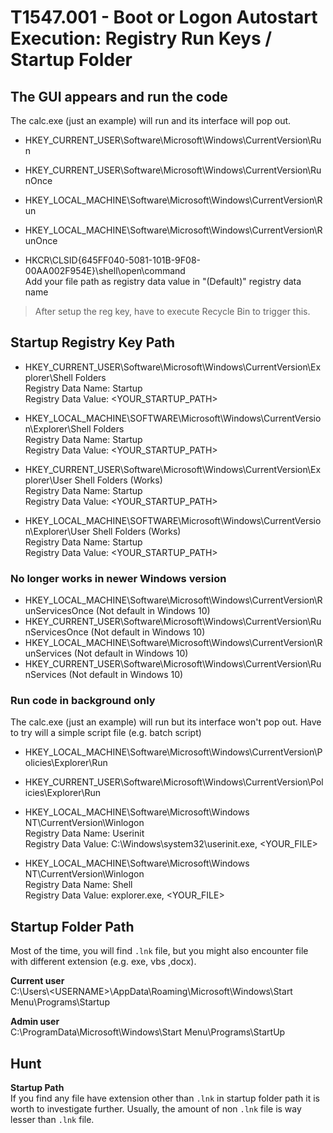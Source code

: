 # T1547.001 - Boot or Logon Autostart Execution: Registry Run Keys / Startup Folder

## The GUI appears and run the code

The calc.exe (just an example) will run and its interface will pop out.

- HKEY_CURRENT_USER\Software\Microsoft\Windows\CurrentVersion\Run
- HKEY_CURRENT_USER\Software\Microsoft\Windows\CurrentVersion\RunOnce
- HKEY_LOCAL_MACHINE\Software\Microsoft\Windows\CurrentVersion\Run
- HKEY_LOCAL_MACHINE\Software\Microsoft\Windows\CurrentVersion\RunOnce

- HKCR\CLSID\{645FF040-5081-101B-9F08-00AA002F954E}\shell\open\command  
Add your file path as registry data value in "(Default)" registry data name

> After setup the reg key, have to execute Recycle Bin to trigger this.

## Startup Registry Key Path

- HKEY_CURRENT_USER\Software\Microsoft\Windows\CurrentVersion\Explorer\Shell Folders  
Registry Data Name: Startup  
Registry Data Value: <YOUR_STARTUP_PATH>  

- HKEY_LOCAL_MACHINE\SOFTWARE\Microsoft\Windows\CurrentVersion\Explorer\Shell Folders  
Registry Data Name: Startup  
Registry Data Value: <YOUR_STARTUP_PATH>  

- HKEY_CURRENT_USER\Software\Microsoft\Windows\CurrentVersion\Explorer\User Shell Folders (Works)  
Registry Data Name: Startup  
Registry Data Value: <YOUR_STARTUP_PATH>  

- HKEY_LOCAL_MACHINE\SOFTWARE\Microsoft\Windows\CurrentVersion\Explorer\User Shell Folders (Works)  
Registry Data Name: Startup  
Registry Data Value: <YOUR_STARTUP_PATH>  

### No longer works in newer Windows version

- HKEY_LOCAL_MACHINE\Software\Microsoft\Windows\CurrentVersion\RunServicesOnce (Not default in Windows 10)
- HKEY_CURRENT_USER\Software\Microsoft\Windows\CurrentVersion\RunServicesOnce (Not default in Windows 10)
- HKEY_LOCAL_MACHINE\Software\Microsoft\Windows\CurrentVersion\RunServices (Not default in Windows 10)
- HKEY_CURRENT_USER\Software\Microsoft\Windows\CurrentVersion\RunServices (Not default in Windows 10)

### Run code in background only

The calc.exe (just an example) will run but its interface won't pop out.
Have to try will a simple script file (e.g. batch script)

- HKEY_LOCAL_MACHINE\Software\Microsoft\Windows\CurrentVersion\Policies\Explorer\Run
- HKEY_CURRENT_USER\Software\Microsoft\Windows\CurrentVersion\Policies\Explorer\Run

- HKEY_LOCAL_MACHINE\Software\Microsoft\Windows NT\CurrentVersion\Winlogon  
Registry Data Name: Userinit  
Registry Data Value: C:\Windows\system32\userinit.exe, <YOUR_FILE>  

- HKEY_LOCAL_MACHINE\Software\Microsoft\Windows NT\CurrentVersion\Winlogon  
Registry Data Name: Shell  
Registry Data Value: explorer.exe, <YOUR_FILE>  

## Startup Folder Path  

Most of the time, you will find `.lnk` file, but you might also encounter file with different extension (e.g. exe, vbs ,docx).  

__Current user__  
C:\Users\\<USERNAME\>\\AppData\Roaming\Microsoft\Windows\Start Menu\Programs\Startup

__Admin user__  
C:\ProgramData\Microsoft\Windows\Start Menu\Programs\StartUp

## Hunt

__Startup Path__  
If you find any file have extension other than `.lnk` in startup folder path it is worth to investigate further. Usually, the amount of non `.lnk` file is way lesser than `.lnk` file.
